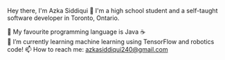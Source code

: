 Hey there, I'm Azka Siddiqui 👋
I'm a high school student and a self-taught software developer in Toronto, Ontario.

💬 My favourite programming language is Java ☕  
🌱 I’m currently learning machine learning using TensorFlow and robotics code!
📫 How to reach me: azkasiddiqui240@gmail.com
